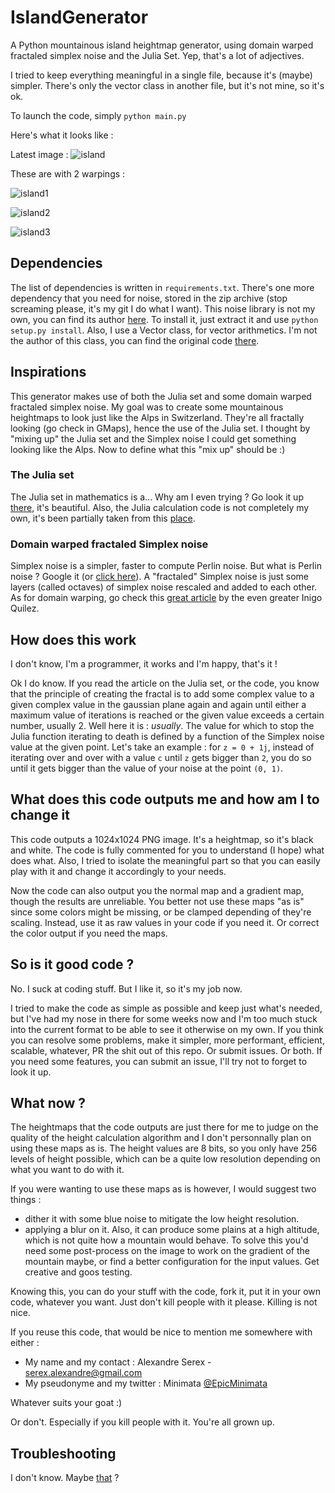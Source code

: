 # IslandGenerator

A Python mountainous island heightmap generator, using domain warped fractaled simplex noise and the Julia Set. Yep, that's a lot of adjectives.

I tried to keep everything meaningful in a single file, because it's (maybe) simpler.
There's only the vector class in another file, but it's not mine, so it's ok.

To launch the code, simply `python main.py`

Here's what it looks like :

Latest image : ![island](images/island.png)

These are with 2 warpings :

![island1](images/island1.png)

![island2](images/island2.png)

![island3](images/island3.png)


## Dependencies

The list of dependencies is written in `requirements.txt`.
There's one more dependency that you need for noise, stored in the zip archive (stop screaming please, it's my git I do what I want).
This noise library is not my own, you can find its author [here](https://github.com/caseman/noise).
To install it, just extract it and use `python setup.py install`.
Also, I use a Vector class, for vector arithmetics.
I'm not the author of this class, you can find the original code [there](https://gist.github.com/mcleonard/5351452).

## Inspirations

This generator makes use of both the Julia set and some domain warped fractaled simplex noise.
My goal was to create some mountainous heightmaps to look just like the Alps in Switzerland.
They're all fractally looking (go check in GMaps), hence the use of the Julia set.
I thought by "mixing up" the Julia set and the Simplex noise I could get something looking like the Alps.
Now to define what this "mix up" should be :)

### The Julia set

The Julia set in mathematics is a... Why am I even trying ? Go look it up [there](https://en.wikipedia.org/wiki/Julia_set), it's beautiful.
Also, the Julia calculation code is not completely my own, it's been partially taken from this [place](http://code.activestate.com/recipes/577120-julia-fractals/).

### Domain warped fractaled Simplex noise

Simplex noise is a simpler, faster to compute Perlin noise. But what is Perlin noise ? Google it (or [click here](https://en.wikipedia.org/wiki/Perlin_noise)).
A "fractaled" Simplex noise is just some layers (called octaves) of simplex noise rescaled and added to each other.
As for domain warping, go check this [great article](http://www.iquilezles.org/www/articles/warp/warp.htm) by the even greater Inigo Quilez.

## How does this work

I don't know, I'm a programmer, it works and I'm happy, that's it !

Ok I do know.
If you read the article on the Julia set, or the code, you know that the principle of creating the fractal is to add some complex value to a given complex value in the gaussian plane again and again until either a maximum value of iterations is reached or the given value exceeds a certain number, usually 2.
Well here it is : *usually*. The value for which to stop the Julia function iterating to death is defined by a function of the Simplex noise value at the given point.
Let's take an example : for `z = 0 + 1j`, instead of iterating over and over with a value `c` until `z` gets bigger than `2`, you do so until it gets bigger than the value of your noise at the point `(0, 1)`.

## What does this code outputs me and how am I to change it

This code outputs a 1024x1024 PNG image. It's a heightmap, so it's black and white.
The code is fully commented for you to understand (I hope) what does what.
Also, I tried to isolate the meaningful part so that you can easily play with it and change it accordingly to your needs.

Now the code can also output you the normal map and a gradient map, though the results are unreliable.
You better not use these maps "as is" since some colors might be missing, or be clamped depending of they're scaling.
Instead, use it as raw values in your code if you need it. 
Or correct the color output if you need the maps.

## So is it good code ?

No.
I suck at coding stuff.
But I like it, so it's my job now.

I tried to make the code as simple as possible and keep just what's needed, but I've had my nose in there for some weeks now and I'm too much stuck into the current format to be able to see it otherwise on my own.
If you think you can resolve some problems, make it simpler, more performant, efficient, scalable, whatever, PR the shit out of this repo. Or submit issues. Or both.
If you need some features, you can submit an issue, I'll try not to forget to look it up.

## What now ?

The heightmaps that the code outputs are just there for me to judge on the quality of the height calculation algorithm and I don't personnally plan on using these maps as is. The height values are 8 bits, so you only have 256 levels of height possible, which can be a quite low resolution depending on what you want to do with it.

If you were wanting to use these maps as is however, I would suggest two things : 
* dither it with some blue noise to mitigate the low height resolution.
* applying a blur on it.
Also, it can produce some plains at a high altitude, which is not quite how a mountain would behave. To solve this you'd need some post-process on the image to work on the gradient of the mountain maybe, or find a better configuration for the input values. Get creative and goos testing.

Knowing this, you can do your stuff with the code, fork it, put it in your own code, whatever you want.
Just don't kill people with it please.
Killing is not nice.

If you reuse this code, that would be nice to mention me somewhere with either :
 - My name and my contact : Alexandre Serex - serex.alexandre@gmail.com
 - My pseudonyme and my twitter : Minimata [@EpicMinimata](https://twitter.com/EpicMinimata)

Whatever suits your goat :)

Or don't.
Especially if you kill people with it.
You're all grown up.

## Troubleshooting

I don't know.
Maybe [that](https://www.google.com/) ?
